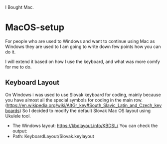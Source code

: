 I Bought Mac.

# MacOS-setup
For people who are used to Windows and want to continue using Mac as Windows they are used to I am going to write down few points how you can do it.

I will extend it based on how I use the keyboard, and what was more comfy for me to do.

## Keyboard Layout
On Windows i was used to use Slovak keyboard for coding, mainly because you have almost all the special symbols for coding in the main row. (https://en.wikipedia.org/wiki/AltGr_key#South_Slavic_Latin_and_Czech_keyboards)
So I decided to modify the default Slovak Mac OS layout using Ukulele tool.
- The Windows layout:  https://kbdlayout.info/KBDSL/
You can check the output:
- Path: KeyboardLayout/Slovak.keylayout
